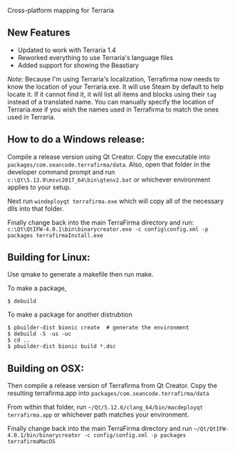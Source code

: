 Cross-platform mapping for Terraria

New Features
------------

* Updated to work with Terraria 1.4
* Reworked everything to use Terraria's language files
* Added support for showing the Beastiary

*Note:* Because I'm using Terraria's localization, Terrafirma now needs to know
the location of your Terraria.exe.  It will use Steam by default to help locate it.  If it cannot find it, it will list all items and blocks using their `tag` instead of a translated name.  You can manually specify the location of Terraria.exe if you wish the names used in Terrafirma to match the ones used in Terraria.


How to do a Windows release:
-------------------------------------

Compile a release version using Qt Creator.  Copy the executable into
`packages/com.seancode.terrafirma/data`.  Also, open that folder in the
developer command prompt and run `c:\Qt\5.13.0\msvc2017_64\bin\qtenv2.bat` or
whichever environment applies to your setup.

Next run `windeployqt terrafirma.exe` which will copy all of the necessary
dlls into that folder.

Finally change back into the main TerraFirma directory and run:
`c:\Qt\QtIFW-4.0.1\bin\binarycreator.exe -c config\config.xml -p packages terrafirmaInstall.exe`


Building for Linux:
-------------------

Use qmake to generate a makefile then run make.

To make a package,

```console
$ debuild
```

To make a package for another distrubtion

```console
$ pbuilder-dist bionic create  # generate the environment
$ debuild -S -us -uc
$ cd ..
$ pbuilder-dist bionic build *.dsc
```

Building on OSX:
----------------

Then compile a release version of Terrafirma from Qt Creator.
Copy the resulting terrafirma.app into `packages/com.seancode.terrafirma/data`

From within that folder, run `~/Qt/5.12.6/clang_64/bin/macdeployqt terrafirma.app`
or whichever path matches your environment.

Finally change back into the main TerraFirma directory and run
`~/Qt/QtIFW-4.0.1/bin/binarycreator -c config/config.xml -p packages
terrafirmaMacOS`
